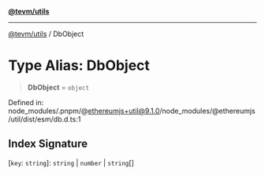 [**@tevm/utils**](../README.md)

***

[@tevm/utils](../globals.md) / DbObject

# Type Alias: DbObject

> **DbObject** = `object`

Defined in: node\_modules/.pnpm/@ethereumjs+util@9.1.0/node\_modules/@ethereumjs/util/dist/esm/db.d.ts:1

## Index Signature

\[`key`: `string`\]: `string` \| `number` \| `string`[]
